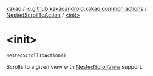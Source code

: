 [kakao](../../index.md) / [io.github.kakaoandroid.kakao.common.actions](../index.md) / [NestedScrollToAction](index.md) / [&lt;init&gt;](./-init-.md)

# &lt;init&gt;

`NestedScrollToAction()`

Scrolls to a given view with [NestedScrollView](#) support.

